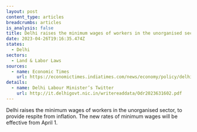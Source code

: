 ```yaml
---
layout: post
content_type: articles
breadcrumbs: articles
is_analysis: false
title: Delhi raises the minimum wages of workers in the unorganised sector
date: 2023-04-26T19:16:35.474Z
states:
  - Delhi
sectors:
  - Land & Labor Laws
sources:
  - name: Economic Times
    url: https://economictimes.indiatimes.com/news/economy/policy/delhi-govt-hikes-minimum-wages-of-workers-in-unorganised-sector/articleshow/99653976.cms
details:
  - name: Delhi Labour Minister’s Twitter
    url: http://it.delhigovt.nic.in/writereaddata/Odr2023631602.pdf
---
```

Delhi raises the minimum wages of workers in the unorganised sector, to provide respite from inflation. The new rates of minimum wages will be effective from April 1.